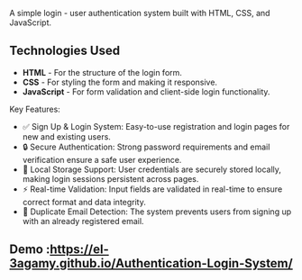   A simple login -  user authentication system built with HTML, CSS, and JavaScript.
## Technologies Used

- **HTML** - For the structure of the login form.
- **CSS** - For styling the form and making it responsive.
- **JavaScript** - For form validation and client-side login functionality.

Key Features:
- ✅ Sign Up & Login System: Easy-to-use registration and login pages for new and existing users.
- 🔒 Secure Authentication: Strong password requirements and email verification ensure a safe user experience.
- 💾 Local Storage Support: User credentials are securely stored locally, making login sessions persistent across pages.
- ⚡ Real-time Validation: Input fields are validated in real-time to ensure correct format and data integrity.
- 🛑 Duplicate Email Detection: The system prevents users from signing up with an already registered email.
 ## Demo :https://el-3agamy.github.io/Authentication-Login-System/
